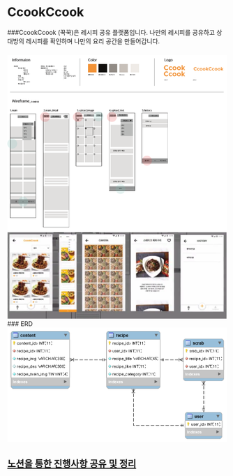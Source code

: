 # CcookCcook
###CcookCcook (꾹꾹)은 레시피 공유 플랫폼입니다. 나만의 레시피를 공유하고 상대방의 레시피를 확인하며 나만의 요리 공간을 만들어갑니다.
###
<img src="https://github.com/CcookCcook-HOCKATHON/CcookCcook-Server/blob/master/README_IMG/design.png">
<img src="https://github.com/CcookCcook-HOCKATHON/CcookCcook-Server/blob/master/README_IMG/view.png">
### ERD
<img src="https://github.com/CcookCcook-HOCKATHON/CcookCcook-Server/blob/master/README_IMG/ERD.png">

## [노션을 통한 진행사항 공유 및 정리](https://www.notion.so/b85d48b989794f52a9bf2fb48a14786c)
